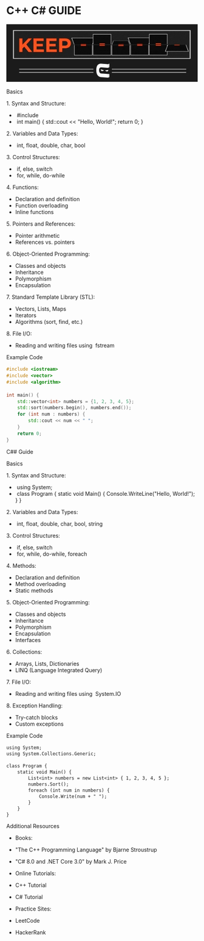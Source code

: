 # C++ C# GUIDE

![image alt](https://github.com/flaviano255/C-C-GUIDE/blob/ff2c1f6c9dea0326ec08a1252f931d8e6c2a38b9/giphy%20(1).webp)

Basics
 
1. Syntax and Structure:
 
-  #include <iostream> 
-  int main() { std::cout << "Hello, World!"; return 0; }

2. Variables and Data Types:
 
-  int, float, double, char, bool

3. Control Structures:
 
-  if, else, switch 
-  for, while, do-while

4. Functions:
 
- Declaration and definition
- Function overloading
- Inline functions

5. Pointers and References:
 
- Pointer arithmetic
- References vs. pointers

6. Object-Oriented Programming:
 
- Classes and objects
- Inheritance
- Polymorphism
- Encapsulation
 
7. Standard Template Library (STL):
 
- Vectors, Lists, Maps
- Iterators
- Algorithms (sort, find, etc.)
 
8. File I/O:
 
- Reading and writing files using  fstream 
 
Example Code 

```Cpp
#include <iostream>
#include <vector>
#include <algorithm>

int main() {
    std::vector<int> numbers = {1, 2, 3, 4, 5};
    std::sort(numbers.begin(), numbers.end());
    for (int num : numbers) {
        std::cout << num << " ";
    }
    return 0;
}
```

C## Guide

 
Basics
 
1. Syntax and Structure:
 
-  using System; 
-  class Program { static void Main() { Console.WriteLine("Hello, World!"); } }

2. Variables and Data Types:
 
-  int, float, double, char, bool, string
 
3. Control Structures:
 
-  if, else, switch 
-  for, while, do-while, foreach

4. Methods:
 
- Declaration and definition
- Method overloading
- Static methods
 
5. Object-Oriented Programming:
 
- Classes and objects
- Inheritance
- Polymorphism
- Encapsulation
- Interfaces

6. Collections:
 
- Arrays, Lists, Dictionaries
- LINQ (Language Integrated Query)

7. File I/O:
 
- Reading and writing files using  System.IO

8. Exception Handling:
 
- Try-catch blocks
- Custom exceptions
 
Example Code

```Csharp
using System;
using System.Collections.Generic;

class Program {
    static void Main() {
        List<int> numbers = new List<int> { 1, 2, 3, 4, 5 };
        numbers.Sort();
        foreach (int num in numbers) {
            Console.Write(num + " ");
        }
    }
}
```
Additional Resources
 
- Books:
 
- "The C++ Programming Language" by Bjarne Stroustrup
- "C# 8.0 and .NET Core 3.0" by Mark J. Price
- Online Tutorials:
 
- C++ Tutorial
- C# Tutorial
- Practice Sites:
 
- LeetCode
- HackerRank



































